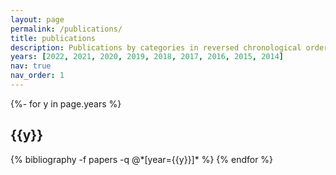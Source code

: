 ```yaml
---
layout: page
permalink: /publications/
title: publications
description: Publications by categories in reversed chronological order.
years: [2022, 2021, 2020, 2019, 2018, 2017, 2016, 2015, 2014]
nav: true
nav_order: 1
---
```

<!-- _pages/publications.md -->
<div class="publications">

{%- for y in page.years %}
  <h2 class="year">{{y}}</h2>
  {% bibliography -f papers -q @*[year={{y}}]* %}
{% endfor %}

</div>
